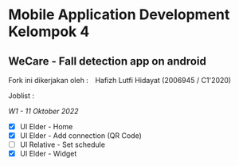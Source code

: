 # Mobile Application Development Kelompok 4

## WeCare - Fall detection app on android

Fork ini dikerjakan oleh :&emsp;Hafizh Lutfi Hidayat (2006945 / C1'2020)

Joblist :

*W1 - 11 Oktober 2022*
- [x] UI Elder - Home
- [x] UI Elder - Add connection (QR Code)
- [ ] UI Relative - Set schedule
- [x] UI Elder - Widget